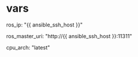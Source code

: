 # vars

ros_ip: "{{ ansible_ssh_host }}"

ros_master_uri: "http://{{ ansible_ssh_host }}:11311"

cpu_arch: "latest"

